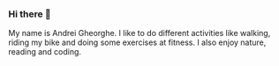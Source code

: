 ### Hi there 👋

My name is Andrei Gheorghe.
I like to do different activities like walking, riding my bike and doing some exercises at fitness.
I also enjoy nature, reading and coding.
